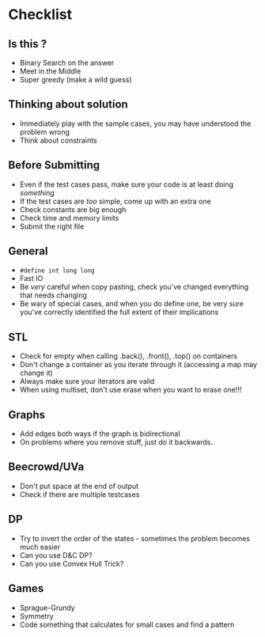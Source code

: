 # Checklist

## Is this <topic>?

- Binary Search on the answer
- Meet in the Middle
- Super greedy (make a wild guess)

## Thinking about solution

- Immediately play with the sample cases, you may have understood the problem wrong
- Think about constraints

## Before Submitting

- Even if the test cases pass, make sure your code is at least doing _something_
- If the test cases are _too_ simple, come up with an extra one
- Check constants are big enough
- Check time and memory limits
- Submit the right file

## General

- `#define int long long`
- Fast IO
- Be _very_ careful when copy pasting, check you've changed everything that needs changing
- Be wary of special cases, and when you do define one, be very sure you've correctly identified the full extent of their implications

## STL

- Check for empty when calling .back(), .front(), .top() on containers
- Don't change a container as you iterate through it (accessing a map may change it)
- Always make sure your iterators are valid
- When using multiset, don't use erase when you want to erase one!!!

## Graphs

- Add edges both ways if the graph is bidirectional
- On problems where you remove stuff, just do it backwards.

## Beecrowd/UVa

- Don't put space at the end of output
- Check if there are multiple testcases

## DP

- Try to invert the order of the states - sometimes the problem becomes much easier
- Can you use D&C DP?
- Can you use Convex Hull Trick?

## Games

- Sprague-Grundy
- Symmetry
- Code something that calculates for small cases and find a pattern
